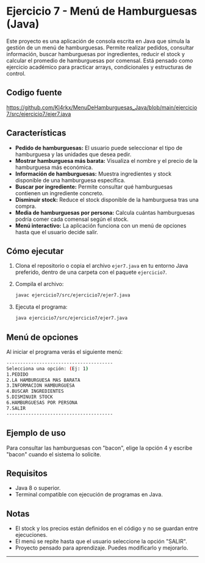 # Ejercicio 7 - Menú de Hamburguesas (Java)

Este proyecto es una aplicación de consola escrita en Java que simula la gestión de un menú de hamburguesas. Permite realizar pedidos, consultar información, buscar hamburguesas por ingredientes, reducir el stock y calcular el promedio de hamburguesas por comensal. Está pensado como ejercicio académico para practicar arrays, condicionales y estructuras de control.

## Codigo fuente

https://github.com/Kl4rkx/MenuDeHamburguesas_Java/blob/main/ejercicio7/src/ejercicio7/ejer7.java

## Características

- **Pedido de hamburguesas:** El usuario puede seleccionar el tipo de hamburguesa y las unidades que desea pedir.
- **Mostrar hamburguesa más barata:** Visualiza el nombre y el precio de la hamburguesa más económica.
- **Información de hamburguesas:** Muestra ingredientes y stock disponible de una hamburguesa específica.
- **Buscar por ingrediente:** Permite consultar qué hamburguesas contienen un ingrediente concreto.
- **Disminuir stock:** Reduce el stock disponible de la hamburguesa tras una compra.
- **Media de hamburguesas por persona:** Calcula cuántas hamburguesas podría comer cada comensal según el stock.
- **Menú interactivo:** La aplicación funciona con un menú de opciones hasta que el usuario decide salir.

## Cómo ejecutar

1. Clona el repositorio o copia el archivo `ejer7.java` en tu entorno Java preferido, dentro de una carpeta con el paquete `ejercicio7`.
2. Compila el archivo:

    ```sh
    javac ejercicio7/src/ejercicio7/ejer7.java
    ```

3. Ejecuta el programa:

    ```sh
    java ejercicio7/src/ejercicio7/ejer7.java
    ```

## Menú de opciones

Al iniciar el programa verás el siguiente menú:
```sh
---------------------------------------
Selecciona una opción: (Ej: 1)
1.PEDIDO
2.LA HAMBURGUESA MAS BARATA
3.INFORMACION HAMBURGUESA
4.BUSCAR INGREDIENTES
5.DISMINUIR STOCK
6.HAMBURGUESAS POR PERSONA
7.SALIR
---------------------------------------
```
## Ejemplo de uso

Para consultar las hamburguesas con "bacon", elige la opción 4 y escribe "bacon" cuando el sistema lo solicite.

## Requisitos

- Java 8 o superior.
- Terminal compatible con ejecución de programas en Java.

## Notas

- El stock y los precios están definidos en el código y no se guardan entre ejecuciones.
- El menú se repite hasta que el usuario seleccione la opción "SALIR".
- Proyecto pensado para aprendizaje. Puedes modificarlo y mejorarlo.


---

